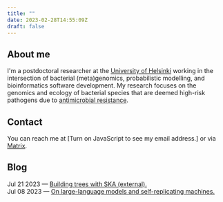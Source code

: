 ```yaml
---
title: ""
date: 2023-02-28T14:55:09Z
draft: false
---
```


## About me
I'm a postdoctoral researcher at the [University of
Helsinki](https://www.helsinki.fi/en/about-us/people/people-finder/tommi-maklin-9362251)
working in the intersection of bacterial (meta)genomics, probabilistic
modelling, and bioinformatics software development. My research
focuses on the genomics and ecology of bacterial species that are
deemed high-risk pathogens due to [antimicrobial
resistance](https://www.who.int/news/item/27-02-2017-who-publishes-list-of-bacteria-for-which-new-antibiotics-are-urgently-needed).

## Contact
You can reach me at <script src="js/contact_me.js"></script><noscript>[Turn on JavaScript to see my email address.]</noscript> or via [Matrix](https://matrix.to/#/@temaklin:cafe.maklin.fi).

## Blog
Jul 21 2023 &mdash; <a href="https://www.bacpop.org/guides/building_trees_with_ska/">Building trees with SKA (external).</a>
<br>
Jul 08 2023 &mdash; <a href="/post/computer-science/2023-07-08_llms-and-self-replicating-machines/">On large-language models and self-replicating machines.</a>
